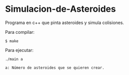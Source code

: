 # Simulacion-de-Asteroides

Programa en c++ que pinta asteroides y simula colisiones.

Para compilar:
	
	$ make

Para ejecutar:

	./main a
	
	a: Número de asteroides que se quieren crear.
    
